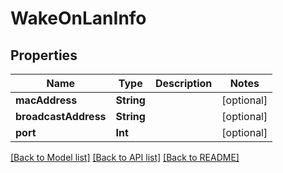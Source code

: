 # WakeOnLanInfo

## Properties
Name | Type | Description | Notes
------------ | ------------- | ------------- | -------------
**macAddress** | **String** |  | [optional] 
**broadcastAddress** | **String** |  | [optional] 
**port** | **Int** |  | [optional] 

[[Back to Model list]](../README.md#documentation-for-models) [[Back to API list]](../README.md#documentation-for-api-endpoints) [[Back to README]](../README.md)


